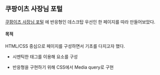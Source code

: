 ## 쿠팡이츠 사장님 포털

[쿠팡이츠 사장님 포털](https://store.coupangeats.com/) 에 반응형인 데스크탑 우선인 한 페이지를 따라 만들어보았다.


#### 목적

HTML/CSS 중심으로 페이지를 구성하면서 기초를 다지고자 했다. 

- 시멘틱한 태그를 이용해 요소를 구성

- 반응형을 구현하기 위해 CSS에서 Media query로 구현
